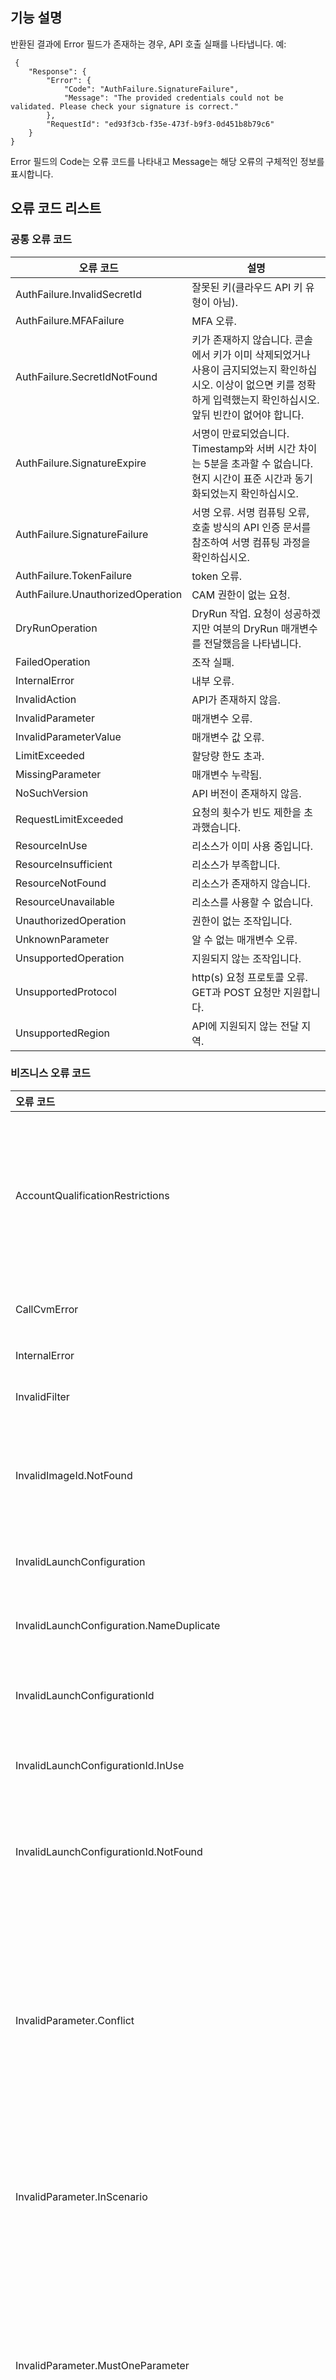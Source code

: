 
## 기능 설명

반환된 결과에 Error 필드가 존재하는 경우, API 호출 실패를 나타냅니다. 예:

```
 {
    "Response": {
        "Error": {
            "Code": "AuthFailure.SignatureFailure",
            "Message": "The provided credentials could not be validated. Please check your signature is correct."
        },
        "RequestId": "ed93f3cb-f35e-473f-b9f3-0d451b8b79c6"
    }
}
```

Error 필드의 Code는 오류 코드를 나타내고 Message는 해당 오류의 구체적인 정보를 표시합니다.

## 오류 코드 리스트

### 공통 오류 코드

| 오류 코드 | 설명 |
|--------|------|
| AuthFailure.InvalidSecretId | 잘못된 키(클라우드 API 키 유형이 아님). |
| AuthFailure.MFAFailure | MFA 오류. |
| AuthFailure.SecretIdNotFound | 키가 존재하지 않습니다. 콘솔에서 키가 이미 삭제되었거나 사용이 금지되었는지 확인하십시오. 이상이 없으면 키를 정확하게 입력했는지 확인하십시오. 앞뒤 빈칸이 없어야 합니다. |
| AuthFailure.SignatureExpire | 서명이 만료되었습니다. Timestamp와 서버 시간 차이는 5분을 초과할 수 없습니다. 현지 시간이 표준 시간과 동기화되었는지 확인하십시오. |
| AuthFailure.SignatureFailure | 서명 오류. 서명 컴퓨팅 오류, 호출 방식의 API 인증 문서를 참조하여 서명 컴퓨팅 과정을 확인하십시오. |
| AuthFailure.TokenFailure | token 오류. |
| AuthFailure.UnauthorizedOperation | CAM 권한이 없는 요청. |
| DryRunOperation | DryRun 작업. 요청이 성공하겠지만 여분의 DryRun 매개변수를 전달했음을 나타냅니다. |
| FailedOperation | 조작 실패. |
| InternalError | 내부 오류. |
| InvalidAction | API가 존재하지 않음. |
| InvalidParameter | 매개변수 오류. |
| InvalidParameterValue | 매개변수 값 오류. |
| LimitExceeded | 할당량 한도 초과. |
| MissingParameter | 매개변수 누락됨. |
| NoSuchVersion | API 버전이 존재하지 않음. |
| RequestLimitExceeded | 요청의 횟수가 빈도 제한을 초과했습니다. |
| ResourceInUse | 리소스가 이미 사용 중입니다. |
| ResourceInsufficient | 리소스가 부족합니다. |
| ResourceNotFound | 리소스가 존재하지 않습니다. |
| ResourceUnavailable | 리소스를 사용할 수 없습니다. |
| UnauthorizedOperation | 권한이 없는 조작입니다. |
| UnknownParameter | 알 수 없는 매개변수 오류. |
| UnsupportedOperation | 지원되지 않는 조작입니다. |
| UnsupportedProtocol | http(s) 요청 프로토콜 오류. GET과 POST 요청만 지원합니다. |
| UnsupportedRegion | API에 지원되지 않는 전달 지역. |

### 비즈니스 오류 코드

| 오류 코드 | 설명 |
|:-------|:-----|
| AccountQualificationRestrictions | 해당 요청 계정은 자격 심사를 통과하지 못했습니다. |
| CallCvmError | CVM API 호출 실패. |
| InternalError | 내부 오류 |
| InvalidFilter | 잘못된 필터. |
| InvalidImageId.NotFound | 해당 이미지를 찾지 못했습니다. |
| InvalidLaunchConfiguration | 잘못된 시동 구성. |
| InvalidLaunchConfiguration.NameDuplicate | 시동 구성 이름 중복. |
| InvalidLaunchConfigurationId | 잘못된 시동 구성 ID. |
| InvalidLaunchConfigurationId.InUse | 사용 중인 시동 구성. |
| InvalidLaunchConfigurationId.NotFound | 해당 시동 구성을 찾지 못했습니다. |
| InvalidParameter.Conflict | 매개변수 충돌. 지정한 여러 매개변수가 충돌해 동시에 존재할 수 없습니다. |
| InvalidParameter.InScenario | 특정 시나리오에서의 잘못된 매개변수. |
| InvalidParameter.MustOneParameter | 매개변수 결함. 두 개의 매개변수 중 반드시 하나를 지정해야 합니다. |
| InvalidParameterConflict | 지정한 두 개의 매개변수가 충돌해 동시에 존재할 수 없습니다. |
| InvalidParameterValue.CronExpressionIllegal | 시간 제한 태스크에 지정된 Cron 식이 잘못되었습니다. |
| InvalidParameterValue.CvmConfigurationError | CVM 매개변수 검사에 이상이 생겼습니다. |
| InvalidParameterValue.CvmError | CVM 매개변수 검사에 이상이 생겼습니다. |
| InvalidParameterValue.EndTimeBeforeStartTime | 시간 제한 태스크의 설정한 종료 시간이 시작 시간 이전입니다. |
| InvalidParameterValue.Filter | 잘못된 필터입니다. |
| InvalidParameterValue.ForwardLb | 하나의 응용형 로드밸런서를 잘못 지정했습니다. |
| InvalidParameterValue.GroupNameDuplicate | 조정 그룹 이름 중복. |
| InvalidParameterValue.InvalidScheduledActionNameIncludeIllegalChar | 시간 제한 태스크 이름에 잘못된 문자부호가 포함되어 있습니다. |
| InvalidParameterValue.LaunchConfigurationNotFound | 지정한 시동 구성을 찾지 못했습니다. |
| InvalidParameterValue.LbProjectInconsistent | 로드밸런서 항목이 일치하지 않습니다. |
| InvalidParameterValue.LbVpcInconsistent | 로드밸런서와 조정 그룹의 VPC가 일치하지 않습니다. |
| InvalidParameterValue.LimitExceeded | 값이 제한을 초과했습니다. |
| InvalidParameterValue.OnlyVpc | 계정은 VPC 네트워크만 지원합니다. |
| InvalidParameterValue.Range | 값이 지정한 범위를 초과했습니다. |
| InvalidParameterValue.ScheduledActionNameDuplicate | 시간 제한 태스크 이름이 중복됩니다. |
| InvalidParameterValue.Size | 조정 그룹 최대 수량, 최소 수량, 에상 인스턴스 수의 값이 잘못되었습니다. |
| InvalidParameterValue.StartTimeBeforeCurrentTime | 시간 제한 태스크의 설정한 시작 시간이 현재 시간 이전입니다. |
| InvalidParameterValue.SubnetIds | 서브넷 정보가 잘못되었습니다. |
| InvalidParameterValue.TimeFormat | 시간 형식 오류. |
| InvalidParameterValue.TooLong | 값이 너무 많습니다. |
| InvalidPermission | 계정이 해당 작업을 지원하지 않습니다. |
| LaunchConfigurationQuotaLimitExceeded | 시동 구성 할당량이 한도를 초과했습니다. |
| LimitExceeded | 할당량 한도를 초과했습니다. |
| LimitExceeded.AutoScalingGroupLimitExceeded | 조정 그룹 수량이 한도를 초과했습니다. |
| LimitExceeded.DesiredCapacityLimitExceeded | 에상 인스턴스 수가 한도를 초과했습니다. |
| LimitExceeded.MaxSizeLimitExceeded | 최대 인스턴스 수가 한도보다 큽니다. |
| LimitExceeded.MinSizeLimitExceeded | 최소 인스턴스 수가 한도보다 작습니다. |
| LimitExceeded.ScheduledActionLimitExceeded | 시간 제한 태스크 수량이 한도를 초과했습니다. |
| MissingParameter | 매개변수 결함 오류. |
| MissingParameter.InScenario | 특정 시나리오에서의 매개변수 결함. |
| ResourceInUse.ActivityInProgress | 조정 그룹이 조정 활동 실행 중입니다. |
| ResourceInUse.InstanceInGroup | 조정 그룹 내 아직 정상 인스턴스가 있습니다. |
| ResourceInsufficient.AutoScalingGroupAboveMaxSize | 조정 그룹 최대 인스턴스 수를 초과했습니다. |
| ResourceInsufficient.AutoScalingGroupBelowMinSize | 조정 그룹 최소 인스턴스 수보다 적습니다. |
| ResourceNotFound.AutoScalingGroupIdNotFound | 조정 그룹이 존재하지 않습니다. |
| ResourceNotFound.InstancesNotFound | 지정한 인스턴스가 존재하지 않습니다. |
| ResourceNotFound.InstancesNotInAutoScalingGroup | 목표 인스턴스가 조정 그룹 내에 존재하지 않습니다. |
| ResourceNotFound.LoadBalancerNotFound | 지정한 로드밸런서를 찾지 못했습니다. |
| ResourceNotFound.ScheduledActionNotFound | 지정한 시간 제한 태스크가 존재하지 않습니다. |
| ResourceUnavailable.AutoScalingGroupAbnormalStatus | 조정 그룹 상태 이상. |
| ResourceUnavailable.AutoScalingGroupDisabled | 조정 그룹이 사용 중지되었습니다. |
| ResourceUnavailable.AutoScalingGroupInActivity | 조정 그룹이 활동 중입니다. |
| ResourceUnavailable.CvmVpcInconsistent | 인스턴스와 조정 그룹 VPC가 일치하지 않습니다. |
| ResourceUnavailable.InstancesAlreadyInAutoScalingGroup | 인스턴스가 이미 조정 그룹 내 존재합니다. |
| ResourceUnavailable.LaunchConfigurationStatusAbnormal | 시동 구성 상태 이상. |
| ResourceUnavailable.ProjectInconsistent | 프로젝트가 일치하지 않습니다. |

